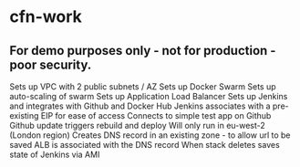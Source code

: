 # cfn-work
## For demo purposes only - not for production - poor security.

Sets up VPC with 2 public subnets / AZ
Sets up Docker Swarm
Sets up auto-scaling of swarm
Sets up Application Load Balancer
Sets up Jenkins and integrates with Github and Docker Hub
Jenkins associates with a pre-existing EIP for ease of access
Connects to simple test app on Github
Github update triggers rebuild and deploy
Will only run in eu-west-2 (London region)
Creates DNS record in an existing zone - to allow url to be saved
ALB is associated with the DNS record
When stack deletes saves state of Jenkins via AMI
